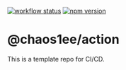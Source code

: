 [![workflow status](https://github.com/chaos-programming/action/workflows/Publish/badge.svg)](https://github.com/chaos-programming/action/actions?query=workflow%3APublish)
[![npm version](https://badge.fury.io/js/%40chaos1ee%2Faction.svg)](https://badge.fury.io/js/%40chaos1ee%2Faction)

# @chaos1ee/action

This is a template repo for CI/CD.
